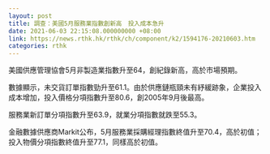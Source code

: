 ```yaml
---
layout: post
title: 調查：美國5月服務業指數創新高　投入成本急升
date: 2021-06-03 22:15:08.000000000 +08:00
link: https://news.rthk.hk/rthk/ch/component/k2/1594176-20210603.htm
categories: rthk
---
```


美國供應管理協會5月非製造業指數升至64，創紀錄新高，高於市場預期。

數據顯示，未交貨訂單指數勁升至61.1。由於供應鏈瓶頸未有紓緩跡象，企業投入成本增加，投入價格分項指數升至80.6，創2005年9月後最高。

服務業新訂單分項指數升至63.9，就業分項指數就跌至55.3。

金融數據供應商Markit公布，5月服務業採購經理指數終值升至70.4，高於初值；投入物價分項指數終值升至77.1，同樣高於初值。
